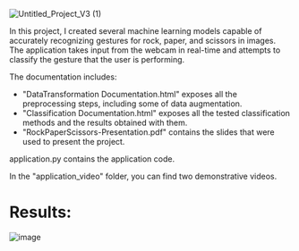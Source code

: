 ![Untitled_Project_V3 (1)](https://github.com/MatteoManni99/uni_DataMiningAndMachineLearning_HandGestureRecognition/assets/81640598/083db461-6787-44b9-afaa-d7e578aec381)

In this project, I created several machine learning models capable of accurately recognizing gestures for rock, paper, and scissors in images. The application takes input from the webcam in real-time and attempts to classify the gesture that the user is performing.

The documentation includes:
  - "DataTransformation Documentation.html" exposes all the preprocessing steps, including some of data augmentation.
  - "Classification Documentation.html" exposes all the tested classification methods and the results obtained with them.
  - "RockPaperScissors-Presentation.pdf" contains the slides that were used to present the project.

application.py contains the application code.

In the "application_video" folder, you can find two demonstrative videos.

# Results:
![image](https://github.com/MatteoManni99/uni_DataMiningAndMachineLearning_HandGestureRecognition/assets/81640598/1c19835c-40fa-4bcb-8fb5-c22266ad74bb)


